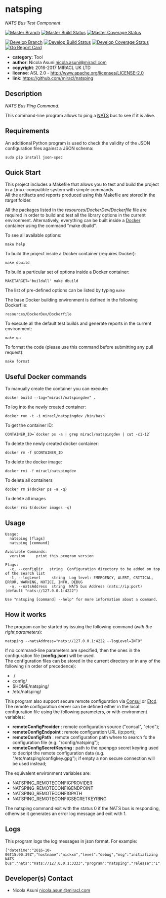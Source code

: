 # natsping

*NATS Bus Test Component*

[![Master Branch](https://img.shields.io/badge/-master:-gray.svg)](https://github.com/miracl/natsping/tree/master)
[![Master Build Status](https://secure.travis-ci.org/miracl/natsping.png?branch=master)](https://travis-ci.org/miracl/natsping?branch=master)
[![Master Coverage Status](https://coveralls.io/repos/miracl/natsping/badge.svg?branch=master&service=github)](https://coveralls.io/github/miracl/natsping?branch=master)

[![Develop Branch](https://img.shields.io/badge/-develop:-gray.svg)](https://github.com/miracl/natsping/tree/develop)
[![Develop Build Status](https://secure.travis-ci.org/miracl/natsping.png?branch=develop)](https://travis-ci.org/miracl/natsping?branch=develop)
[![Develop Coverage Status](https://coveralls.io/repos/miracl/natsping/badge.svg?branch=develop&service=github)](https://coveralls.io/github/miracl/natsping?branch=develop)
[![Go Report Card](https://goreportcard.com/badge/github.com/miracl/natsping)](https://goreportcard.com/report/github.com/miracl/natsping)

* **category**:    Tool
* **author**:      Nicola Asuni <nicola.asuni@miracl.com>
* **copyright**:   2016-2017 MIRACL UK LTD
* **license**:     ASL 2.0 - http://www.apache.org/licenses/LICENSE-2.0
* **link**:        https://github.com/miracl/natsping

## Description

*NATS Bus Ping Command.*

This command-line program allows to ping a [NATS](http://nats.io) bus to see if it is alive.


## Requirements

An additional Python program is used to check the validity of the JSON configuration files against a JSON schema:

```
sudo pip install json-spec 
```

## Quick Start

This project includes a Makefile that allows you to test and build the project in a Linux-compatible system with simple commands.  
All the artifacts and reports produced using this Makefile are stored in the *target* folder.  

All the packages listed in the *resources/DockerDev/Dockerfile* file are required in order to build and test all the library options in the current environment. Alternatively, everything can be built inside a [Docker](https://www.docker.com) container using the command "make dbuild".

To see all available options:
```
make help
```

To build the project inside a Docker container (requires Docker):
```
make dbuild
```

To build a particular set of options inside a Docker container:
```
MAKETARGET='buildall' make dbuild
```
The list of pre-defined options can be listed by typing ```make```


The base Docker building environment is defined in the following Dockerfile:
```
resources/DockerDev/Dockerfile
```

To execute all the default test builds and generate reports in the current environment:
```
make qa
```

To format the code (please use this command before submitting any pull request):
```
make format
```

## Useful Docker commands

To manually create the container you can execute:
```
docker build --tag="miracl/natspingdev" .
```

To log into the newly created container:
```
docker run -t -i miracl/natspingdev /bin/bash
```

To get the container ID:
```
CONTAINER_ID=`docker ps -a | grep miracl/natspingdev | cut -c1-12`
```

To delete the newly created docker container:
```
docker rm -f $CONTAINER_ID
```

To delete the docker image:
```
docker rmi -f miracl/natspingdev
```

To delete all containers
```
docker rm $(docker ps -a -q)
```

To delete all images
```
docker rmi $(docker images -q)
```


## Usage

```
Usage:
  natsping [flags]
  natsping [command]

Available Commands:
  version     print this program version

Flags:
  -c, --configDir   string  Configuration directory to be added on top of the search list
  -l, --logLevel     string  Log level: EMERGENCY, ALERT, CRITICAL, ERROR, WARNING, NOTICE, INFO, DEBUG
  -n, --natsAddress  string  NATS bus Address (nats://ip:port) (default "nats://127.0.0.1:4222")

Use "natsping [command] --help" for more information about a command.
```

## How it works

The program can be started by issuing the following command (*with the right parameters*):

```
natsping --natsAddress="nats://127.0.0.1:4222 --logLevel=INFO"
```

If no command-line parameters are specified, then the ones in the configuration file (**config.json**) will be used.  
The configuration files can be stored in the current directory or in any of the following (in order of precedence):
* ./
* config/
* $HOME/natsping/
* /etc/natsping/


This program also support secure remote configuration via [Consul](https://www.consul.io/) or [Etcd](https://github.com/coreos/etcd).  
The remote configuration server can be defined either in the local configuration file using the following parameters, or with environment variables:

* **remoteConfigProvider** : remote configuration source ("consul", "etcd");
* **remoteConfigEndpoint** : remote configuration URL (ip:port);
* **remoteConfigPath** : remote configuration path where to search fo the configuration file (e.g. "/config/natsping");
* **remoteConfigSecretKeyring** : path to the openpgp secret keyring used to decript the remote configuration data (e.g. "/etc/natsping/configkey.gpg"); if empty a non secure connection will be used instead;

The equivalent environment variables are:

* NATSPING_REMOTECONFIGPROVIDER
* NATSPING_REMOTECONFIGENDPOINT
* NATSPING_REMOTECONFIGPATH
* NATSPING_REMOTECONFIGSECRETKEYRING


The natsping command exit with the status 0 if the NATS bus is responding, otherwise it generates an error log message and exit with 1.


## Logs

This program logs the log messages in json format.
For example:
```
{"datetime":"2016-10-06T15:00:39Z","hostname":"nickxm","level":"debug","msg":"initializing NATS bus","nats":"nats://127.0.0.1:3333","program":"natsping","release":"1","timestamp":1475766039219189166,"version":"1.2.1"}

```

## Developer(s) Contact

* Nicola Asuni <nicola.asuni@miracl.com>
